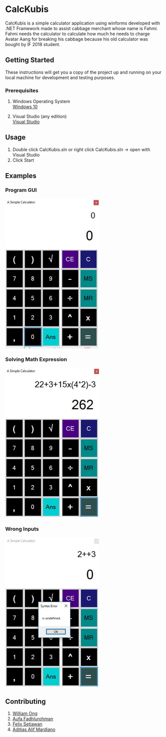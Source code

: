 # CalcKubis

CalcKubis is a simple calculator application using winforms developed with .NET Framework made to assist cabbage merchant whose name is Fahmi. Fahmi needs the calculator to calculate how much he needs to charge Avatar Aang for breaking his cabbage because his old calculator was bought by IF 2018 student.

## Getting Started

These instructions will get you a copy of the project up and running on your local machine for development and testing purposes.

### Prerequisites

1. Windows Operating System\
[Windows 10](https://www.microsoft.com/en-us/software-download/windows10)

2. Visual Studio (any edition)\
[Visual Studio](https://visualstudio.microsoft.com/downloads/)

## Usage
1. Double click CalcKubis.sln or right click CalcKubis.sln -> open with Visual Studio
2. Click Start

## Examples
### Program GUI

<kbd>
<img src="images/tampilan-awal.JPG" width="300">
</kbd>

### Solving Math Expression

<kbd>
<img src="images/ekspresi-benar.JPG" width="300">
</kbd>

### Wrong Inputs

<kbd>
 <img src="images/ekspresi-error.JPG" width="300">
</kbd>

## Contributing
1. [William Ong](https://github.com/William9923)
2. [Aufa Fadhlurohman](https://github.com/aufaf29)
3. [Felix Setiawan](https://github.com/felixsetiawan)
4. [Aditias Alif Mardiano](https://github.com/Raven27th)
